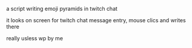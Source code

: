 a script writing emoji pyramids in twitch chat

it looks on screen for twitch chat message entry, mouse clics and writes there

really usless wp by me
